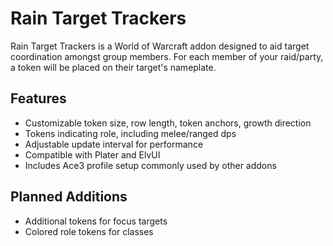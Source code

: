 # Rain Target Trackers

Rain Target Trackers is a World of Warcraft addon designed to aid target coordination amongst group members. For each member of your raid/party, a token will be placed on their target's nameplate. 

## Features

 - Customizable token size, row length, token anchors, growth direction
 - Tokens indicating role, including melee/ranged dps
 - Adjustable update interval for performance
 - Compatible with Plater and ElvUI
 - Includes Ace3 profile setup commonly used by other addons

## Planned Additions

 - Additional tokens for focus targets
 - Colored role tokens for classes
